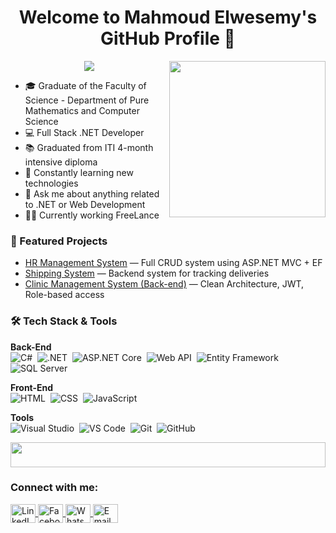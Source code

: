 <h1 align="center">Welcome to Mahmoud Elwesemy's GitHub Profile 👋</h1>
<img width="250" align="right" src="https://c.tenor.com/_DOBjnGspYAAAAAM/code-coding.gif">

<p align="center">
<p align="center">
  <a href="https://github.com/DenverCoder1/readme-typing-svg"><img src="https://readme-typing-svg.herokuapp.com/?lines=.Net-Full-stack%20web%20developer;Always%20learning%20new%20things&font=Fira%20Code&center=true&width=440&height=45&color=f75c7e&vCenter=true&size=22"></a>
</p> 
</p>

- 🎓 Graduate of the Faculty of Science - Department of Pure Mathematics and Computer Science  
- 💻 Full Stack .NET Developer  
- 📚 Graduated from ITI 4-month intensive diploma  
- 🚀 Constantly learning new technologies  
- 💬 Ask me about anything related to .NET or Web Development  
- 👨‍💻 Currently working FreeLance  

### 📌 Featured Projects

- [HR Management System](https://github.com/Mahmoud-Elwesemy/HR-Managment-System) — Full CRUD system using ASP.NET MVC + EF  
- [Shipping System](https://github.com/Mahmoud-Elwesemy/Shipping-Management-System) — Backend system for tracking deliveries  
- [Clinic Management System (Back-end)](https://github.com/your-link) — Clean Architecture, JWT, Role-based access  


### 🛠️ Tech Stack & Tools

**Back-End**  
![C#](https://img.shields.io/badge/-C%23-05122A?style=flat&logo=c-sharp)&nbsp;
![.NET](https://img.shields.io/badge/-.NET-05122A?style=flat&logo=dotnet)&nbsp;
![ASP.NET Core](https://img.shields.io/badge/-ASP.NET%20Core-05122A?style=flat&logo=dotnet)&nbsp;
![Web API](https://img.shields.io/badge/-Web%20API-05122A?style=flat)&nbsp;
![Entity Framework](https://img.shields.io/badge/-Entity%20Framework-05122A?style=flat&logo=database)&nbsp;
![SQL Server](https://img.shields.io/badge/-SQL%20Server-05122A?style=flat&logo=microsoftsqlserver)&nbsp;

**Front-End**  
![HTML](https://img.shields.io/badge/-HTML-05122A?style=flat&logo=html5)&nbsp;
![CSS](https://img.shields.io/badge/-CSS-05122A?style=flat&logo=css3)&nbsp;
![JavaScript](https://img.shields.io/badge/-JavaScript-05122A?style=flat&logo=javascript)&nbsp;

**Tools**  
![Visual Studio](https://img.shields.io/badge/-Visual%20Studio-05122A?style=flat&logo=visual-studio)&nbsp;
![VS Code](https://img.shields.io/badge/-VS%20Code-05122A?style=flat&logo=visual-studio-code)&nbsp;
![Git](https://img.shields.io/badge/-Git-05122A?style=flat&logo=git)&nbsp;
![GitHub](https://img.shields.io/badge/-GitHub-05122A?style=flat&logo=github)&nbsp;

<img src="https://github.com/Govindv7555/Govindv7555/blob/main/49e76e0596857673c5c80c85b84394c1.gif" width=100% height=40px>

<h3 align="left">Connect with me:</h3>
<p align="left">
  <a href="https://www.linkedin.com/in/mahmoud-adel-elwesemy-50b703304" target="_blank">
    <img align="center" src="https://raw.githubusercontent.com/rahuldkjain/github-profile-readme-generator/master/src/images/icons/Social/linked-in-alt.svg" alt="LinkedIn" height="30" width="40" />
  </a>
  <a href="https://www.facebook.com/anamahmoud.elwesemy" target="_blank">
    <img align="center" src="https://raw.githubusercontent.com/rahuldkjain/github-profile-readme-generator/master/src/images/icons/Social/facebook.svg" alt="Facebook" height="30" width="40" />
  </a>
  <a href="https://wa.me/201032500077" target="_blank">
    <img align="center" src="https://raw.githubusercontent.com/rahuldkjain/github-profile-readme-generator/master/src/images/icons/Social/whatsapp.svg" alt="WhatsApp" height="30" width="40" />
  </a>
  <a href="mailto:weso2020@icloud.com" target="_blank">
    <img align="center" src="https://cdn-icons-png.flaticon.com/512/732/732200.png" alt="Email" height="30" width="40" />
  </a>
</p>

